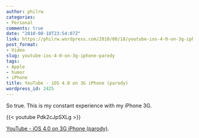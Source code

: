 ```yaml
---
author: philrw
categories:
- Personal
comments: true
date: "2010-08-18T23:54:07Z"
link: https://philrw.wordpress.com/2010/08/18/youtube-ios-4-0-on-3g-iphone-parody/
post_format:
- Video
slug: youtube-ios-4-0-on-3g-iphone-parody
tags:
- Apple
- humor
- iPhone
title: YouTube - iOS 4.0 on 3G iPhone (parody)
wordpress_id: 2425
---
```


So true. This is my constant experience with my iPhone 3G.

{{< youtube Pdk2cJpSXLg >}}

[YouTube - iOS 4.0 on 3G iPhone (parody)](https://www.youtube.com/watch?v=Pdk2cJpSXLg).